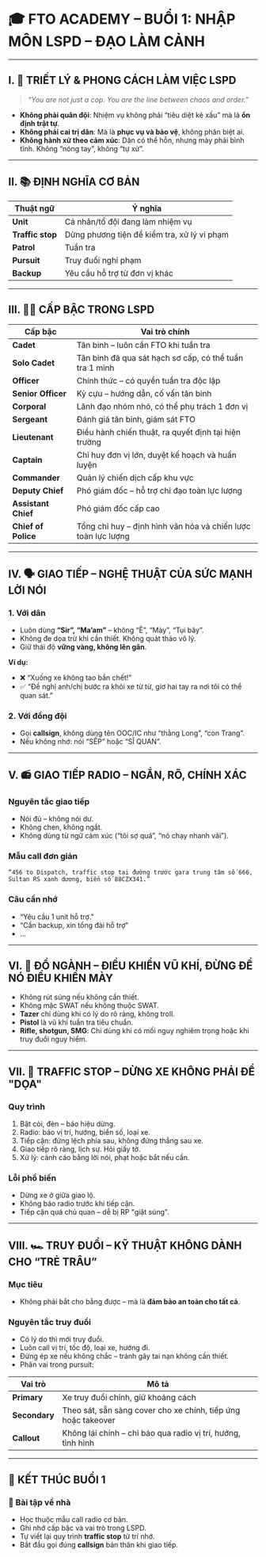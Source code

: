 # 🎓 FTO ACADEMY – BUỔI 1: NHẬP MÔN LSPD – ĐẠO LÀM CẢNH

---

## I. 🧠 TRIẾT LÝ & PHONG CÁCH LÀM VIỆC LSPD

> *“You are not just a cop. You are the line between chaos and order.”*

* **Không phải quân đội**: Nhiệm vụ không phải “tiêu diệt kẻ xấu” mà là **ổn định trật tự**.
* **Không phải cai trị dân**: Mà là **phục vụ và bảo vệ**, không phân biệt ai.
* **Không hành xử theo cảm xúc**: Dân có thể hỗn, nhưng mày phải bình tĩnh. Không “nóng tay”, không “tự xử”.

---

## II. 📚 ĐỊNH NGHĨA CƠ BẢN

| Thuật ngữ        | Ý nghĩa                                         |
| ---------------- | ----------------------------------------------- |
| **Unit**         | Cá nhân/tổ đội đang làm nhiệm vụ                |
| **Traffic stop** | Dừng phương tiện để kiểm tra, xử lý vi phạm     |
| **Patrol**       | Tuần tra                                        |
| **Pursuit**      | Truy đuổi nghi phạm                             |
| **Backup**       | Yêu cầu hỗ trợ từ đơn vị khác                   |

---

## III. 🧑‍✈️ CẤP BẬC TRONG LSPD

| Cấp bậc             | Vai trò chính                                                 |
| ------------------- | ------------------------------------------------------------- |
| **Cadet**           | Tân binh – luôn cần FTO khi tuần tra                          |
| **Solo Cadet**      | Tân binh đã qua sát hạch sơ cấp, có thể tuần tra 1 mình       |
| **Officer**         | Chính thức – có quyền tuần tra độc lập                        |
| **Senior Officer**  | Kỳ cựu – hướng dẫn, cố vấn tân binh                           |
| **Corporal**        | Lãnh đạo nhóm nhỏ, có thể phụ trách 1 đơn vị                  |
| **Sergeant**        | Đánh giá tân binh, giám sát FTO                               |
| **Lieutenant**      | Điều hành chiến thuật, ra quyết định tại hiện trường          |
| **Captain**         | Chỉ huy đơn vị lớn, duyệt kế hoạch và huấn luyện              |
| **Commander**       | Quản lý chiến dịch cấp khu vực                                |
| **Deputy Chief**    | Phó giám đốc – hỗ trợ chỉ đạo toàn lực lượng                  |
| **Assistant Chief** | Phó giám đốc cấp cao                                          |
| **Chief of Police** | Tổng chỉ huy – định hình văn hóa và chiến lược toàn lực lượng |

---

## IV. 🗣️ GIAO TIẾP – NGHỆ THUẬT CỦA SỨC MẠNH LỜI NÓI

### 1. Với dân

* Luôn dùng **“Sir”, “Ma’am”** – không “Ê”, “Mày”, “Tụi bây”.
* Không đe dọa trừ khi cần thiết. Không quát tháo vô lý.
* Giữ thái độ **vững vàng, không lên gân**.

**Ví dụ:**

* ❌ “Xuống xe không tao bắn chết!”
* ✅ “Đề nghị anh/chị bước ra khỏi xe từ từ, giơ hai tay ra nơi tôi có thể quan sát.”

### 2. Với đồng đội

* Gọi **callsign**, không dùng tên OOC/IC như “thằng Long”, “con Trang”.
* Nếu không nhớ: nói “SẾP” hoặc “SĨ QUAN”.

---

## V. 📻 GIAO TIẾP RADIO – NGẮN, RÕ, CHÍNH XÁC

### Nguyên tắc giao tiếp

* Nói đủ – không nói dư.
* Không chen, không ngắt.
* Không dùng từ ngữ cảm xúc (“tôi sợ quá”, “nó chạy nhanh vãi”).

### Mẫu call đơn giản

```text
“456 to Dispatch, traffic stop tại đường trước gara trung tâm số 666, Sultan RS xanh dương, biển số 88CZX341.”
```

### Câu cần nhớ

* “Yêu cầu 1 unit hỗ trợ."
* “Cần backup, xin tổng đài hỗ trợ”
* ...

---

## VI. 🧢 ĐỒ NGÀNH – ĐIỀU KHIỂN VŨ KHÍ, ĐỪNG ĐỂ NÓ ĐIỀU KHIỂN MÀY

* Không rút súng nếu không cần thiết.
* Không mặc SWAT nếu không thuộc SWAT.
* **Tazer** chỉ dùng khi có lý do rõ ràng, không troll.
* **Pistol** là vũ khí tuần tra tiêu chuẩn.
* **Rifle, shotgun, SMG**: Chỉ dùng khi có mối nguy nghiêm trọng hoặc khi truy đuổi nguy hiểm.

---

## VII. 🚦 TRAFFIC STOP – DỪNG XE KHÔNG PHẢI ĐỂ "DỌA"

### Quy trình

1. Bật còi, đèn – báo hiệu dừng.
2. Radio: báo vị trí, hướng, biển số, loại xe.
3. Tiếp cận: đứng lệch phía sau, không đứng thẳng sau xe.
4. Giao tiếp rõ ràng, lịch sự. Hỏi giấy tờ.
5. Xử lý: cảnh cáo bằng lời nói, phạt hoặc bắt nếu cần.

### Lỗi phổ biến

* Dừng xe ở giữa giao lộ.
* Không báo radio trước khi tiếp cận.
* Tiếp cận quá chủ quan – dễ bị RP "giật súng".

---

## VIII. 🏎️ TRUY ĐUỔI – KỸ THUẬT KHÔNG DÀNH CHO “TRẺ TRÂU”

### Mục tiêu

* Không phải bắt cho bằng được – mà là **đảm bảo an toàn cho tất cả**.

### Nguyên tắc truy đuổi

* Có lý do thì mới truy đuổi.
* Luôn call vị trí, tốc độ, loại xe, hướng đi.
* Đừng ép xe nếu không chắc – tránh gây tai nạn không cần thiết.
* Phân vai trong pursuit:

| Vai trò       | Mô tả                                                        |
| ------------- | ------------------------------------------------------------ |
| **Primary**   | Xe truy đuổi chính, giữ khoảng cách                          |
| **Secondary** | Theo sát, sẵn sàng cover cho xe chính, tiếp ứng hoặc takeover|
| **Callout**   | Không lái chính – chỉ báo qua radio vị trí, hướng, tình hình |

---

## 🏁 KẾT THÚC BUỔI 1

### 🎯 Bài tập về nhà

* Học thuộc mẫu call radio cơ bản.
* Ghi nhớ cấp bậc và vai trò trong LSPD.
* Tự viết lại quy trình **traffic stop** từ trí nhớ.
* Bắt đầu gọi đúng **callsign** bản thân khi giao tiếp.
